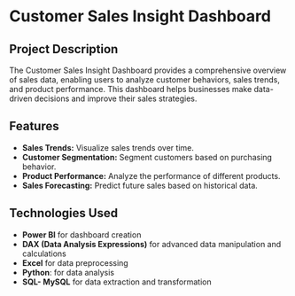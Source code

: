 # Customer Sales Insight Dashboard

## Project Description
The Customer Sales Insight Dashboard provides a comprehensive overview of sales data, enabling users to analyze customer behaviors, sales trends, and product performance. This dashboard helps businesses make data-driven decisions and improve their sales strategies.

## Features
- **Sales Trends:** Visualize sales trends over time.
- **Customer Segmentation:** Segment customers based on purchasing behavior.
- **Product Performance:** Analyze the performance of different products.
- **Sales Forecasting:** Predict future sales based on historical data.

## Technologies Used
- **Power BI** for dashboard creation
- **DAX (Data Analysis Expressions)** for advanced data manipulation and calculations
- **Excel** for data preprocessing
- **Python**: for data analysis
- **SQL- MySQL** for data extraction and transformation
